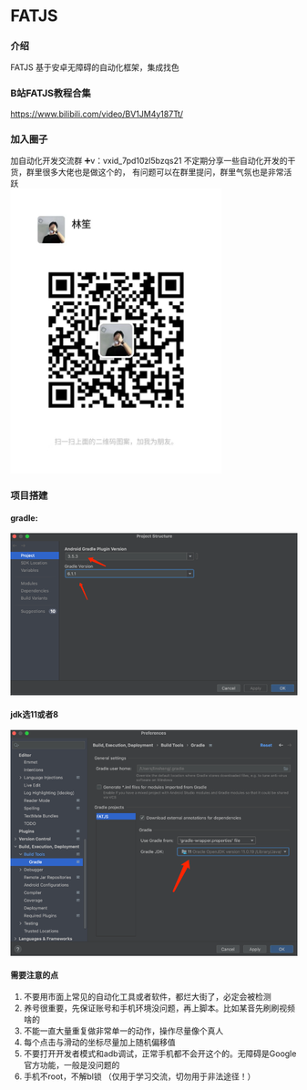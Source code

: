 # FATJS

### 介绍
FATJS 基于安卓无障碍的自动化框架，集成找色

### B站FATJS教程合集
https://www.bilibili.com/video/BV1JM4y187Tt/

### 加入圈子
加自动化开发交流群
➕v：vxid_7pd10zl5bzqs21
不定期分享一些自动化开发的干货，群里很多大佬也是做这个的，
有问题可以在群里提问，群里气氛也是非常活跃
<br/><img src="https://github.com/1754048656/FATJS/blob/main/img_2.png" width="371" height="500" alt="林笙"/><br/>

### 项目搭建
#### gradle:

![img.png](img.png)

#### jdk选11或者8

![img_1.png](img_1.png)

#### 需要注意的点
1. 不要用市面上常见的自动化工具或者软件，都烂大街了，必定会被检测
2. 养号很重要，先保证账号和手机环境没问题，再上脚本。比如某音先刷刷视频啥的
3. 不能一直大量重复做非常单一的动作，操作尽量像个真人
4. 每个点击与滑动的坐标尽量加上随机偏移值
5. 不要打开开发者模式和adb调试，正常手机都不会开这个的。无障碍是Google官方功能，一般是没问题的
6. 手机不root，不解bl锁
（仅用于学习交流，切勿用于非法途径！）
